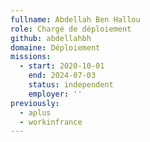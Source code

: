 ```yaml
---
fullname: Abdellah Ben Hallou
role: Chargé de déploiement
github: abdellahbh
domaine: Déploiement
missions:
  - start: 2020-10-01
    end: 2024-07-03
    status: independent
    employer: ''
previously:
  - aplus
  - workinfrance
---
```

